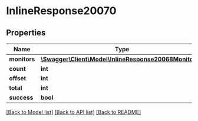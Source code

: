 # InlineResponse20070

## Properties
Name | Type | Description | Notes
------------ | ------------- | ------------- | -------------
**monitors** | [**\Swagger\Client\Model\InlineResponse20068Monitors[]**](InlineResponse20068Monitors.md) |  | [optional] 
**count** | **int** |  | [optional] 
**offset** | **int** |  | [optional] 
**total** | **int** |  | [optional] 
**success** | **bool** |  | [optional] 

[[Back to Model list]](../../README.md#documentation-for-models) [[Back to API list]](../../README.md#documentation-for-api-endpoints) [[Back to README]](../../README.md)

